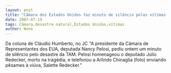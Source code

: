 ```yaml
---
layout: post
title: "Câmara dos Estados Unidos faz minuto de silêncio pelas vítimas do desastre em Congonhas"
date: 2007-07-19
tags: Câmara,desastre natural,Estados Unidos,vítimas
author: None
---
```

Da coluna de Cl&aacute;udio Humberto, no JC
&quot;A presidente da C&acirc;mara de Representantes dos EUA, deputada Nancy Pelosi, pediu ontem um minuto de sil&ecirc;ncio pelo desastre da TAM. Pelosi homenageou o deputado Julio Redecker, morto na trag&eacute;dia, e telefonou a Arlindo Chinaglia (foto) enviando p&ecirc;sames &agrave; vi&uacute;va, Salette Redecker.&quot; 
 